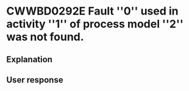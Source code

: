 # CWWBD0292E Fault ''0'' used in activity ''1'' of process model ''2'' was not found.

## Explanation

## User response